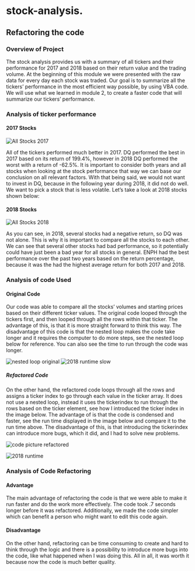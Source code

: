 # stock-analysis.
## Refactoring the code 

### Overview of Project

The stock analysis provides us with a summary of all tickers and their performance for 2017 and 2018 based on their return value and the trading volume. At the beginning of this module we were presented with the raw data for every day each stock was traded. Our goal is to summarize all the tickers’ performance in the most efficient way possible, by using VBA code. We will use what we learned in module 2, to create a faster code that will summarize our tickers’ performance. 

### Analysis of ticker performance
#### 2017 Stocks
![All Stocks 2017](https://user-images.githubusercontent.com/88689043/132105947-499814c9-877c-40a5-9e07-0d5eea82d37e.PNG)

All of the tickers performed much better in 2017. DQ performed the best in 2017 based on its return of 199.4%, however in 2018 DQ performed the worst with a return of -62.5%. It is important to consider both years and all stocks when looking at the stock performance that way we can base our conclusion on all relevant factors. With that being said, we would not want to invest in DQ, because in the following year during 2018, it did not do well. We want to pick a stock that is less volatile. Let’s take a look at 2018 stocks shown below:

#### 2018 Stocks
![All Stocks 2018](https://user-images.githubusercontent.com/88689043/132105940-991aa515-60fe-4165-9406-35cf93835c64.PNG)

As you can see, in 2018, several stocks had a negative return, so DQ was not alone. This is why it is important to compare all the stocks to each other. We can see that several other stocks had bad performance, so it potentially could have just been a bad year for all stocks in general. ENPH had the best performance over the past two years based on the return percentage, because it was the had the highest average return for both 2017 and 2018.

### Analysis of code Used 

#### Original Code
Our code was able to compare all the stocks’ volumes and starting prices based on their different ticker values. The original code looped through the tickers first, and then looped through all the rows within that ticker. The advantage of this, is that it is more straight forward to think this way. The disadvantage of this code is that the nested loop makes the code take longer and it requires the computer to do more steps, see the nested loop below for reference. You can also see the time to run through the code was longer.  

![nested loop original](https://user-images.githubusercontent.com/88689043/132105965-55c42203-3b8f-43af-bcdd-60d04ca096c4.PNG)
![2018 runtime slow](https://user-images.githubusercontent.com/88689043/132105977-27537592-e51c-46ac-be27-c2bc6a0a1763.PNG)

##### Refactored Code
On the other hand, the refactored code loops through all the rows and assigns a ticker index to go through each value in the ticker array. It does not use a nested loop, instead it uses the tickerindex to run through the rows based on the ticker element, see how I introduced the ticker index in the image below. The advantage of is that the code is condensed and faster, see the run time displayed in the image below and compare it to the run time above. The disadvantage of this, is that introducing the tickerindex can introduce more bugs, which it did, and I had to solve new problems.

![code picture refactored](https://user-images.githubusercontent.com/88689043/132105992-76e006fc-17a0-421d-aa17-0de591d58f62.PNG)

![2018 runtime](https://user-images.githubusercontent.com/88689043/132106000-486cdede-c381-4581-aacf-f9bc1a1653cd.PNG)

### Analysis of Code Refactoring
#### Advantage
The main advantage of refactoring the code is that we were able to make it run faster and do the work more effectively. The code took .7 seconds longer before it was refactored. Additionally, we made the code simpler which can benefit a person who might want to edit this code again. 
#### Disadvantage
On the other hand, refactoring can be time consuming to create and hard to think through the logic and there is a possibility to introduce more bugs into the code, like what happened when I was doing this. All in all, it was worth it because now the code is much better quality. 
